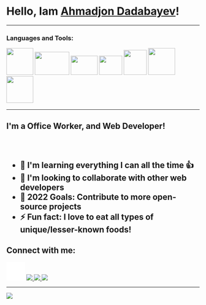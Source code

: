 <h1>Hello, Iam <a href="https://dadabayev.uz" target="_blank">Ahmadjon Dadabayev</a>!</h1>
<hr>	
<h3>Languages and Tools:</h3>
<div style="displey: flex">
<img src="https://cdn-icons-png.flaticon.com/128/5968/5968332.png" width="70px" height="70px">  <img src="https://cdn.icon-icons.com/icons2/2699/PNG/512/laravel_logo_icon_170314.png" width="90px" height="60px">  <img src="https://cdn-icons-png.flaticon.com/512/5968/5968313.png" width="70px" height="50px">  <img src="https://cdn-icons-png.flaticon.com/512/3094/3094453.png" width="60px" height="50px">  <img src="https://cdn-icons-png.flaticon.com/512/25/25719.png" width="60px" height="65px">  <img src="https://cdn-icons-png.flaticon.com/512/733/733609.png" width="70px" height="70px">  <img src="https://cdn-icons-png.flaticon.com/512/136/136443.png" width="70px" height="70px" >
</div>
<hr>
<h2>I'm a Office Worker, and Web Developer!<h2>
<br>
  <ul style="font-size="12px">
    <li>🌱 I'm learning everything I can all the time 👍</li>
    <li>👯 I'm looking to collaborate with other web developers</li>
    <li>🥅 2022 Goals: Contribute to more open-source projects</li>
    <li>⚡ Fun fact: I love to eat all types of unique/lesser-known foods!</li>
      
  </ul>
                             
<h2>Connect with me:</h2>
<div style="displey: flex">   
<a href="https://dadabayev.uz/"><img src="https://raw.githubusercontent.com/codeSTACKr/codeSTACKr/master/img/globe-dark.svg" style="displey: flex"></a> 
<a href="https://instagram.com/akhmadjon_dadabayev/"><img src="https://cdn-icons-png.flaticon.com/512/174/174855.png" width="23px">   </a> 
<a href="https://t.me/Akhmadjon"><img src="https://cdn-icons-png.flaticon.com/512/2111/2111646.png" width="24px">          </a>                                                                                <a href="https://facebook.com/dadabayev.uz/"><img src="https://cdn-icons-png.flaticon.com/512/174/174848.png" width="23px">  </a>
                                                                                                </div>
                                                                                                <hr>

<img src="https://github-readme-stats.vercel.app/api/top-langs/?username=Akhmadjonuz&show_icons=true&theme=radical">


